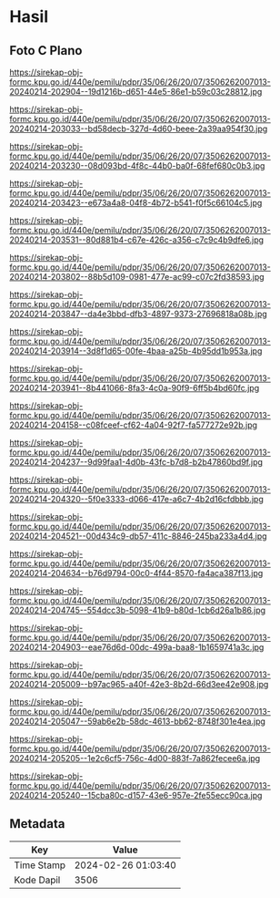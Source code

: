 # Hasil

## Foto C Plano

https://sirekap-obj-formc.kpu.go.id/440e/pemilu/pdpr/35/06/26/20/07/3506262007013-20240214-202904--19d1216b-d651-44e5-86e1-b59c03c28812.jpg

https://sirekap-obj-formc.kpu.go.id/440e/pemilu/pdpr/35/06/26/20/07/3506262007013-20240214-203033--bd58decb-327d-4d60-beee-2a39aa954f30.jpg

https://sirekap-obj-formc.kpu.go.id/440e/pemilu/pdpr/35/06/26/20/07/3506262007013-20240214-203230--08d093bd-4f8c-44b0-ba0f-68fef680c0b3.jpg

https://sirekap-obj-formc.kpu.go.id/440e/pemilu/pdpr/35/06/26/20/07/3506262007013-20240214-203423--e673a4a8-04f8-4b72-b541-f0f5c66104c5.jpg

https://sirekap-obj-formc.kpu.go.id/440e/pemilu/pdpr/35/06/26/20/07/3506262007013-20240214-203531--80d881b4-c67e-426c-a356-c7c9c4b9dfe6.jpg

https://sirekap-obj-formc.kpu.go.id/440e/pemilu/pdpr/35/06/26/20/07/3506262007013-20240214-203802--88b5d109-0981-477e-ac99-c07c2fd38593.jpg

https://sirekap-obj-formc.kpu.go.id/440e/pemilu/pdpr/35/06/26/20/07/3506262007013-20240214-203847--da4e3bbd-dfb3-4897-9373-27696818a08b.jpg

https://sirekap-obj-formc.kpu.go.id/440e/pemilu/pdpr/35/06/26/20/07/3506262007013-20240214-203914--3d8f1d65-00fe-4baa-a25b-4b95dd1b953a.jpg

https://sirekap-obj-formc.kpu.go.id/440e/pemilu/pdpr/35/06/26/20/07/3506262007013-20240214-203941--8b441066-8fa3-4c0a-90f9-6ff5b4bd60fc.jpg

https://sirekap-obj-formc.kpu.go.id/440e/pemilu/pdpr/35/06/26/20/07/3506262007013-20240214-204158--c08fceef-cf62-4a04-92f7-fa577272e92b.jpg

https://sirekap-obj-formc.kpu.go.id/440e/pemilu/pdpr/35/06/26/20/07/3506262007013-20240214-204237--9d99faa1-4d0b-43fc-b7d8-b2b47860bd9f.jpg

https://sirekap-obj-formc.kpu.go.id/440e/pemilu/pdpr/35/06/26/20/07/3506262007013-20240214-204320--5f0e3333-d066-417e-a6c7-4b2d16cfdbbb.jpg

https://sirekap-obj-formc.kpu.go.id/440e/pemilu/pdpr/35/06/26/20/07/3506262007013-20240214-204521--00d434c9-db57-411c-8846-245ba233a4d4.jpg

https://sirekap-obj-formc.kpu.go.id/440e/pemilu/pdpr/35/06/26/20/07/3506262007013-20240214-204634--b76d9794-00c0-4f44-8570-fa4aca387f13.jpg

https://sirekap-obj-formc.kpu.go.id/440e/pemilu/pdpr/35/06/26/20/07/3506262007013-20240214-204745--554dcc3b-5098-41b9-b80d-1cb6d26a1b86.jpg

https://sirekap-obj-formc.kpu.go.id/440e/pemilu/pdpr/35/06/26/20/07/3506262007013-20240214-204903--eae76d6d-00dc-499a-baa8-1b1659741a3c.jpg

https://sirekap-obj-formc.kpu.go.id/440e/pemilu/pdpr/35/06/26/20/07/3506262007013-20240214-205009--b97ac965-a40f-42e3-8b2d-66d3ee42e908.jpg

https://sirekap-obj-formc.kpu.go.id/440e/pemilu/pdpr/35/06/26/20/07/3506262007013-20240214-205047--59ab6e2b-58dc-4613-bb62-8748f301e4ea.jpg

https://sirekap-obj-formc.kpu.go.id/440e/pemilu/pdpr/35/06/26/20/07/3506262007013-20240214-205205--1e2c6cf5-756c-4d00-883f-7a862fecee6a.jpg

https://sirekap-obj-formc.kpu.go.id/440e/pemilu/pdpr/35/06/26/20/07/3506262007013-20240214-205240--15cba80c-d157-43e6-957e-2fe55ecc90ca.jpg


## Metadata

| Key        | Value               |
| ---------- | ------------------- |
| Time Stamp | 2024-02-26 01:03:40 |
| Kode Dapil | 3506                |



